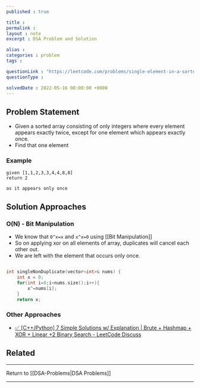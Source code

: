```yaml
---
published : true

title : 
permalink : 
layout : note
excerpt : DSA Problem and Solution

alias : 
categories : problem
tags : 

questionLink : "https://leetcode.com/problems/single-element-in-a-sorted-array/"
questionType : 

solvedDate : 2022-05-16 00:00:00 +0000
---
```


## Problem Statement

- Given a sorted array consisting of only integers where every element appears exactly twice, except for one element which appears exactly once.
- Find that one element

### Example

```
given [1,1,2,3,3,4,4,8,8]
return 2

as it appears only once
```

## Solution Approaches

### O(N) - Bit Manipulation

- We know that `0^x=x` and `x^x=0` using [[Bit Manipulation]]
- So on applying xor on all elements of array, duplicates will cancel each other out.
- We are left with the element that occurs only once.

```cpp

int singleNonDuplicate(vector<int>& nums) {
	int x = 0;
	for(int i=0;i<nums.size();i++){
		x^=nums[i];
	}
	return x;

```

### Other Approaches

- [✅ [C++/Python] 7 Simple Solutions w/ Explanation | Brute + Hashmap + XOR + Linear +2 Binary Search - LeetCode Discuss](https://leetcode.com/problems/single-element-in-a-sorted-array/discuss/1587270/C%2B%2BPython-7-Simple-Solutions-w-Explanation-or-Brute-%2B-Hashmap-%2B-XOR-%2B-Linear-%2B2-Binary-Search)

## Related

---

Return to [[DSA-Problems|DSA Problems]]

---
